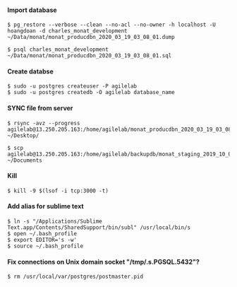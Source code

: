 #### Import database
```
$ pg_restore --verbose --clean --no-acl --no-owner -h localhost -U hoangdoan -d charles_monat_development ~/Data/monat/monat_producdbn_2020_03_19_03_08_01.dump

$ psql charles_monat_development ~/Data/monat/monat_producdbn_2020_03_19_03_08_01.sql
```
#### Create databse
```
$ sudo -u postgres createuser -P agilelab
$ sudo -u postgres createdb -O agilelab database_name
```
#### SYNC file from server
```
$ rsync -avz --progress agilelab@13.250.205.163:/home/agilelab/monat_producdbn_2020_03_19_03_08_01.zip ~/Desktop/

$ scp agilelab@13.250.205.163:/home/agilelab/backupdb/monat_staging_2019_10_04_03_24_01.zip ~/Documents
```
#### Kill
```
$ kill -9 $(lsof -i tcp:3000 -t)
```
#### Add alias for sublime text
```
$ ln -s "/Applications/Sublime Text.app/Contents/SharedSupport/bin/subl" /usr/local/bin/s
$ open ~/.bash_profile
$ export EDITOR='s -w'
$ source ~/.bash_profile
```
#### Fix connections on Unix domain socket "/tmp/.s.PGSQL.5432"?
```
$ rm /usr/local/var/postgres/postmaster.pid
```

